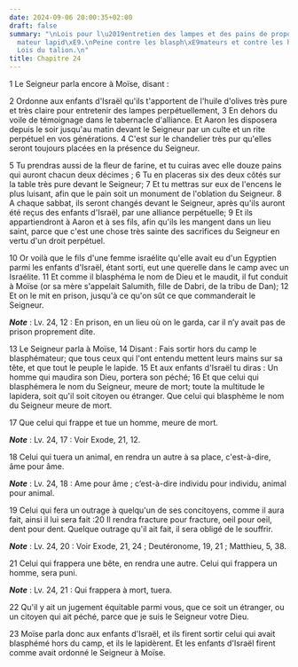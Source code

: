 ```yaml
---
date: 2024-09-06 20:00:35+02:00
draft: false
summary: "\nLois pour l\u2019entretien des lampes et des pains de proposition.\nBlasph\xE9\
  mateur lapid\xE9.\nPeine contre les blasph\xE9mateurs et contre les homicides.\n\
  Lois du talion.\n"
title: Chapitre 24
---
```





1 Le Seigneur parla encore à Moïse, disant :


2 Ordonne aux enfants d'Israël qu'ils t'apportent de l'huile d'olives très pure et très claire pour entretenir des lampes perpétuellement, 3 En dehors du voile de témoignage dans le tabernacle d'alliance. Et Aaron les disposera depuis le soir jusqu'au matin devant le Seigneur par un culte et un rite perpétuel en vos générations. 4 C'est sur le chandelier très pur qu'elles seront toujours placées en la présence du Seigneur.


5 Tu prendras aussi de la fleur de farine, et tu cuiras avec elle douze pains qui auront chacun deux décimes ; 6 Tu en placeras six des deux côtés sur la table très pure devant le Seigneur; 7 Et tu mettras sur eux de l'encens le plus luisant, afin que le pain soit un monument de l'oblation du Seigneur. 8 A chaque sabbat, ils seront changés devant le Seigneur, après qu'ils auront été reçus des enfants d'Israël, par une alliance perpétuelle; 9 Et ils appartiendront à Aaron et à ses fils, afin qu'ils les mangent dans un lieu saint, parce que c'est une chose très sainte des sacrifices du Seigneur en vertu d'un droit perpétuel.


10 Or voilà que le fils d'une femme israélite qu'elle avait eu d'un Egyptien parmi les enfants d'Israël, étant sorti, eut une querelle dans le camp avec un Israélite. 11 Et comme il blasphéma le nom de Dieu et le maudit, il fut conduit à Moïse (or sa mère s'appelait Salumith, fille de Dabri, de la tribu de Dan); 12 Et on le mit en prison, jusqu'à ce qu'on sût ce que commanderait le Seigneur.

***Note*** :  Lv. 24, 12 : En prison, en un lieu où on le garda, car il n’y avait pas de prison proprement dite.

13 Le Seigneur parla à Moïse, 14 Disant : Fais sortir hors du camp le blasphémateur; que tous ceux qui l'ont entendu mettent leurs mains sur sa tête, et que tout le peuple le lapide. 15 Et aux enfants d'Israël tu diras : Un homme qui maudira son Dieu, portera son péché; 16 Et que celui qui blasphémera le nom du Seigneur, meure de mort; toute la multitude le lapidera, soit qu'il soit citoyen ou étranger. Que celui qui blasphème le nom du Seigneur meure de mort.


17 Que celui qui frappe et tue un homme, meure de mort.

***Note*** :  Lv. 24, 17 : Voir Exode, 21, 12.

18 Celui qui tuera un animal, en rendra un autre à sa place, c'est-à-dire, âme pour âme.

***Note*** :  Lv. 24, 18 : Ame pour âme ; c’est-à-dire individu pour individu, animal pour animal.

19 Celui qui fera un outrage à quelqu'un de ses concitoyens, comme il aura fait, ainsi il lui sera fait :20 Il rendra fracture pour fracture, oeil pour oeil, dent pour dent. Quelque outrage qu'il ait fait, il sera obligé de le souffrir.

***Note*** :  Lv. 24, 20 : Voir Exode, 21, 24 ; Deutéronome, 19, 21 ; Matthieu, 5, 38.

21 Celui qui frappera une bête, en rendra une autre. Celui qui frappera un homme, sera puni.

***Note*** :  Lv. 24, 21 : Qui frappera à mort, tuera.

22 Qu'il y ait un jugement équitable parmi vous, que ce soit un étranger, ou un citoyen qui ait péché, parce que je suis le Seigneur votre Dieu.


23 Moïse parla donc aux enfants d'Israël, et ils firent sortir celui qui avait blasphémé hors du camp, et ils le lapidèrent. Et les enfants d'Israël firent comme avait ordonné le Seigneur à Moïse.

